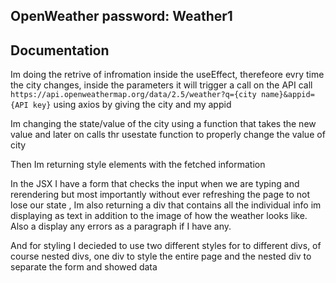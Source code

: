 ## OpenWeather password: Weather1

## Documentation

Im doing the retrive of infromation inside the useEffect, therefeore evry time the city changes, inside the parameters it will trigger a call on the API call `https://api.openweathermap.org/data/2.5/weather?q={city name}&appid={API key}` using axios by giving the city and my appid

Im changing the state/value of the city using a function that takes the new value and later on calls thr usestate function to properly change the value of city

Then Im returning style elements with the fetched information

In the JSX I have a form that checks the input when we are typing and rerendering but most importantly without ever refreshing the page to not lose our state , Im also returning a div that contains all the individual info im displaying as text in addition to the image of how the weather looks like. Also a display any errors as a paragraph if I have any.

And for styling I decieded to use two different styles for to different divs, of course nested divs, one div to style the entire page and the nested div to separate the form and showed data
